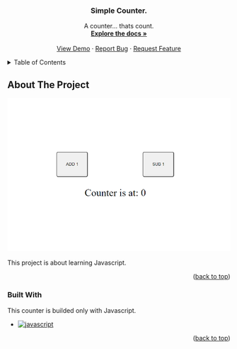 <div align="center">

  <h3 align="center">Simple Counter.</h3>

  <p align="center">
    A counter... thats count.
    <br />
    <a href="https://github.com/DoublEffe/counter/tree/main"><strong>Explore the docs »</strong></a>
    <br />
    <br />
    <a href="https://github.com/othneildrew/Best-README-Template">View Demo</a>
    ·
    <a href="https://github.com/DoublEffe/counter/issues">Report Bug</a>
    ·
    <a href="https://github.com/DoublEffe/counter/issues">Request Feature</a>
  </p>
</div>



<!-- TABLE OF CONTENTS -->
<details>
  <summary>Table of Contents</summary>
  <ol>
    <li>
      <a href="#about-the-project">About The Project</a>
      <ul>
        <li><a href="#built-with">Built With</a></li>
      </ul>
    </li>
    <li>
      <a href="#getting-started">Getting Started</a>
      <ul>
        <li><a href="#prerequisites">Prerequisites</a></li>
        <li><a href="#installation">Installation</a></li>
      </ul>
    </li>
    <li><a href="#usage">Usage</a></li>
    <li><a href="#roadmap">Roadmap</a></li>
    <li><a href="#contributing">Contributing</a></li>
    <li><a href="#license">License</a></li>
    <li><a href="#contact">Contact</a></li>
    <li><a href="#acknowledgments">Acknowledgments</a></li>
  </ol>
</details>

## About The Project

![Counter Page Screen Shot](https://github.com/DoublEffe/counter/blob/main/Screenshot.png)

This project is about learning Javascript.

<p align="right">(<a href="#readme-top">back to top</a>)</p>

### Built With

This counter is builded only with Javascript.

* [![javascript][javascript]][javascript-url]

<p align="right">(<a href="#readme-top">back to top</a>)</p>

<!--variables-->
[javascript]: https://img.shields.io/badge/Javascript-grey?style=for-the-badge&logo=javascript
[javascript-url]: https://www.javascript.com/
